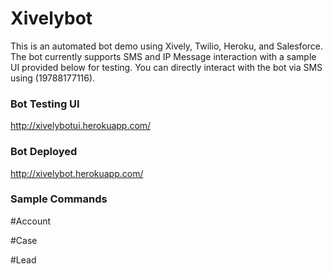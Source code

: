 # Xivelybot

This is an automated bot demo using Xively, Twilio, Heroku, and Salesforce.  The bot currently supports SMS and IP
Message interaction with a sample UI provided below for testing.  You can directly interact with the bot via SMS
using (19788177116).

### Bot Testing UI
http://xivelybotui.herokuapp.com/

### Bot Deployed
http://xivelybot.herokuapp.com/

### Sample Commands

#Account

#Case

#Lead